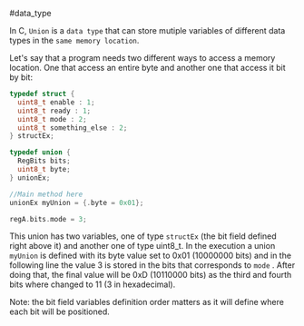 #data_type

In C, `Union` is a `data type` that can store mutiple variables of different data types in the `same memory location`.

Let's say that a program needs two different ways to access a memory location. One that access an entire byte and another one that access it bit by bit:

```C
typedef struct {
  uint8_t enable : 1;
  uint8_t ready : 1;
  uint8_t mode : 2;
  uint8_t something_else : 2;
} structEx;

typedef union {
  RegBits bits;
  uint8_t byte;
} unionEx;

//Main method here
unionEx myUnion = {.byte = 0x01};

regA.bits.mode = 3;

```

This union has two variables, one of type `structEx` (the bit field defined right above it) and another one of type uint8_t. In the execution a union `myUnion` is defined with its byte value set to 0x01 (10000000 bits) and in the following line the value 3 is stored in the bits that corresponds to `mode` . After doing that, the final value will be 0xD (10110000 bits) as the third and fourth bits where changed to 11 (3 in hexadecimal).

Note: the bit field variables definition order matters as it will define where each bit will be positioned.